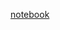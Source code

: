 [notebook](https://notebooks.githubusercontent.com/view/ipynb?enc_url=68747470733a2f2f7261772e67697468756275736572636f6e74656e742e636f6d2f7361616e6b696d2f666f756e646174696f6e2f303263363166356632393136353130376636633133626630656164663432393862373631376362612f42322e25323048616e64732532306f6e2532304d616368696e652532304c6561726e696e672f4368617074657225323031302e6970796e623f746f6b656e3d41455745555650434a43584d364c32584c414d4b515954435753555751&nwo=saankim%2Ffoundation&path=B2.+Hands+on+Machine+Learning%2FChapter+10.ipynb)